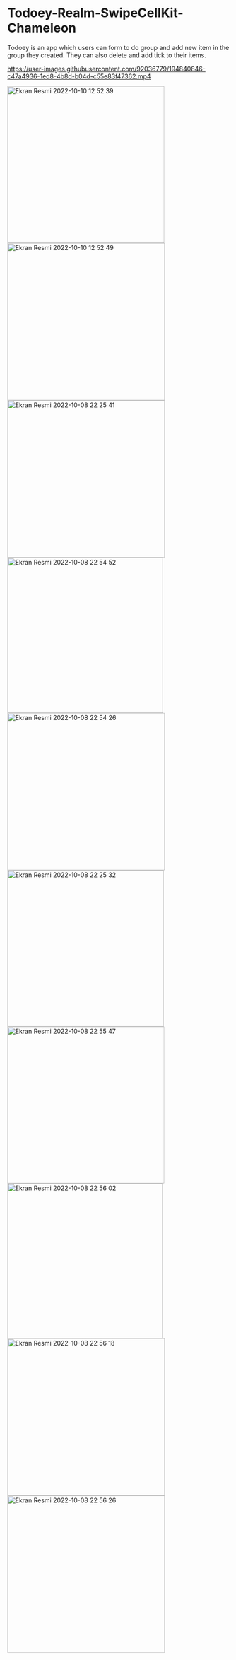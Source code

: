 # Todoey-Realm-SwipeCellKit-Chameleon

Todoey is an app which users can form to do group and add new item in the group they created. They can also delete and add tick to their items.


https://user-images.githubusercontent.com/92036779/194840846-c47a4936-1ed8-4b8d-b04d-c55e83f47362.mp4


<img width="355" alt="Ekran Resmi 2022-10-10 12 52 39" src="https://user-images.githubusercontent.com/92036779/194840796-5b014f37-6bed-4425-bdff-e5fec25de089.png">
<img width="356" alt="Ekran Resmi 2022-10-10 12 52 49" src="https://user-images.githubusercontent.com/92036779/194840819-63612dda-a058-4912-9f7f-b27316660fb4.png">
<img width="356" alt="Ekran Resmi 2022-10-08 22 25 41" src="https://user-images.githubusercontent.com/92036779/194841111-9cabaf90-20ff-476d-93f3-de8d1a41ec8d.png">
<img width="352" alt="Ekran Resmi 2022-10-08 22 54 52" src="https://user-images.githubusercontent.com/92036779/194841339-52d00a9d-a62c-4ac8-b174-33a9cc6ef01c.png">
<img width="356" alt="Ekran Resmi 2022-10-08 22 54 26" src="https://user-images.githubusercontent.com/92036779/194841326-14b0d15f-0356-4041-bf0a-bb27919379d8.png">
<img width="354" alt="Ekran Resmi 2022-10-08 22 25 32" src="https://user-images.githubusercontent.com/92036779/194841364-1bcc092d-faaa-4f86-9e43-19f20b4ae47b.png">
<img width="355" alt="Ekran Resmi 2022-10-08 22 55 47" src="https://user-images.githubusercontent.com/92036779/194841400-cb299444-b4fc-4acf-8c39-1af3d54ff0a9.png">
<img width="351" alt="Ekran Resmi 2022-10-08 22 56 02" src="https://user-images.githubusercontent.com/92036779/194841418-7c88f09d-c3e2-44ba-9137-1bf4c6f46585.png">
<img width="356" alt="Ekran Resmi 2022-10-08 22 56 18" src="https://user-images.githubusercontent.com/92036779/194841435-572459fe-3e5b-4d5e-8e22-bd6a7676c752.png">
<img width="356" alt="Ekran Resmi 2022-10-08 22 56 26" src="https://user-images.githubusercontent.com/92036779/194841451-98b89b74-3193-43cd-868e-f691ae3c8d05.png">
